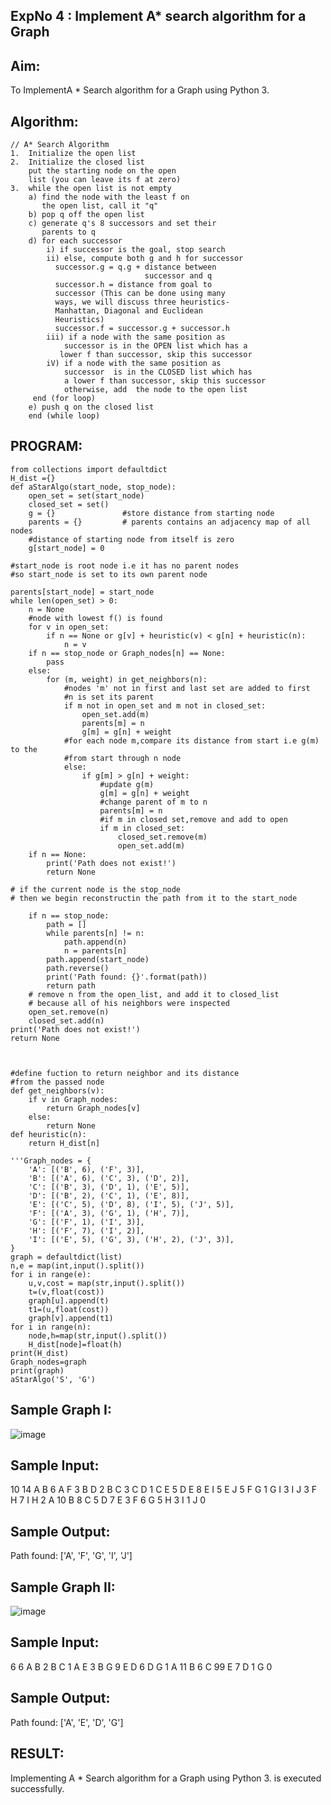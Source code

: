## ExpNo 4 : Implement A* search algorithm for a Graph


## Aim:

To ImplementA * Search algorithm for a Graph using Python 3.

## Algorithm:
```
// A* Search Algorithm
1.  Initialize the open list
2.  Initialize the closed list
    put the starting node on the open 
    list (you can leave its f at zero)
3.  while the open list is not empty
    a) find the node with the least f on 
       the open list, call it "q"
    b) pop q off the open list
    c) generate q's 8 successors and set their 
       parents to q
    d) for each successor
        i) if successor is the goal, stop search
        ii) else, compute both g and h for successor
          successor.g = q.g + distance between 
                              successor and q
          successor.h = distance from goal to 
          successor (This can be done using many 
          ways, we will discuss three heuristics- 
          Manhattan, Diagonal and Euclidean 
          Heuristics)
          successor.f = successor.g + successor.h
        iii) if a node with the same position as 
            successor is in the OPEN list which has a 
           lower f than successor, skip this successor
        iV) if a node with the same position as 
            successor  is in the CLOSED list which has
            a lower f than successor, skip this successor
            otherwise, add  the node to the open list
     end (for loop)
    e) push q on the closed list
    end (while loop)
```

## PROGRAM:
```
from collections import defaultdict
H_dist ={}
def aStarAlgo(start_node, stop_node):
    open_set = set(start_node)
    closed_set = set()
    g = {}               #store distance from starting node
    parents = {}         # parents contains an adjacency map of all nodes
    #distance of starting node from itself is zero
    g[start_node] = 0
```
```
#start_node is root node i.e it has no parent nodes
#so start_node is set to its own parent node

parents[start_node] = start_node
while len(open_set) > 0:
    n = None
    #node with lowest f() is found
    for v in open_set:
        if n == None or g[v] + heuristic(v) < g[n] + heuristic(n):
            n = v
    if n == stop_node or Graph_nodes[n] == None:
        pass
    else:
        for (m, weight) in get_neighbors(n):
            #nodes 'm' not in first and last set are added to first
            #n is set its parent
            if m not in open_set and m not in closed_set:
                open_set.add(m)
                parents[m] = n
                g[m] = g[n] + weight
            #for each node m,compare its distance from start i.e g(m) to the
            #from start through n node
            else:
                if g[m] > g[n] + weight:
                    #update g(m)
                    g[m] = g[n] + weight
                    #change parent of m to n
                    parents[m] = n
                    #if m in closed set,remove and add to open
                    if m in closed_set:
                        closed_set.remove(m)
                        open_set.add(m)
    if n == None:
        print('Path does not exist!')
        return None
        
# if the current node is the stop_node
# then we begin reconstructin the path from it to the start_node

    if n == stop_node:
        path = []
        while parents[n] != n:
            path.append(n)
            n = parents[n]
        path.append(start_node)
        path.reverse()
        print('Path found: {}'.format(path))
        return path
    # remove n from the open_list, and add it to closed_list
    # because all of his neighbors were inspected
    open_set.remove(n)
    closed_set.add(n)
print('Path does not exist!')
return None
```
```


#define fuction to return neighbor and its distance
#from the passed node
def get_neighbors(v):
    if v in Graph_nodes:
        return Graph_nodes[v]
    else:
        return None
def heuristic(n):
    return H_dist[n]
          
'''Graph_nodes = {
    'A': [('B', 6), ('F', 3)],
    'B': [('A', 6), ('C', 3), ('D', 2)],
    'C': [('B', 3), ('D', 1), ('E', 5)],
    'D': [('B', 2), ('C', 1), ('E', 8)],
    'E': [('C', 5), ('D', 8), ('I', 5), ('J', 5)],
    'F': [('A', 3), ('G', 1), ('H', 7)],
    'G': [('F', 1), ('I', 3)],
    'H': [('F', 7), ('I', 2)],
    'I': [('E', 5), ('G', 3), ('H', 2), ('J', 3)],
}
graph = defaultdict(list)
n,e = map(int,input().split())
for i in range(e):
    u,v,cost = map(str,input().split())
    t=(v,float(cost))
    graph[u].append(t)
    t1=(u,float(cost))
    graph[v].append(t1)
for i in range(n):
    node,h=map(str,input().split())
    H_dist[node]=float(h)
print(H_dist)
Graph_nodes=graph
print(graph)
aStarAlgo('S', 'G')
```
## Sample Graph I:

![image](https://github.com/22008686/19AI405ExpNo4/assets/118916413/25326942-3034-4607-8da1-eb110ae5752a)

## Sample Input:

10 14
A B 6
A F 3
B D 2
B C 3
C D 1
C E 5
D E 8
E I 5
E J 5
F G 1
G I 3
I J 3
F H 7
I H 2
A 10
B 8
C 5
D 7
E 3
F 6
G 5
H 3
I 1
J 0

## Sample Output:

Path found: ['A', 'F', 'G', 'I', 'J']

## Sample Graph II:

![image](https://github.com/22008686/19AI405ExpNo4/assets/118916413/f4e348fe-235e-4b57-8d62-024f97003ba6)

## Sample Input:

6 6
A B 2
B C 1
A E 3
B G 9
E D 6
D G 1
A 11
B 6
C 99
E 7
D 1
G 0

## Sample Output:

Path found: ['A', 'E', 'D', 'G']

## RESULT:

Implementing A * Search algorithm for a Graph using Python 3. is executed successfully.

